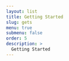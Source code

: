 ```yaml
---
layout: list
title: Getting Started
slug: gets
menu: true
submenu: false
order: 5
description: >
  Getting Started
---
```

